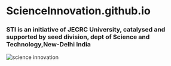 # ScienceInnovation.github.io

<html>

  <head>  
  </head>
  <body>
 <h3> STI is an initiative of JECRC University, catalysed and supported by seed division, dept of Science and Technology,New-Delhi India</h3>
    
 <img src="https://thumbs.dreamstime.com/b/science-research-innovation-tag-cloud-icons-concepts-science-innovation-research-tag-cloud-123222630.jpg" alt="science innovation">

    
  </body>
 </html>
